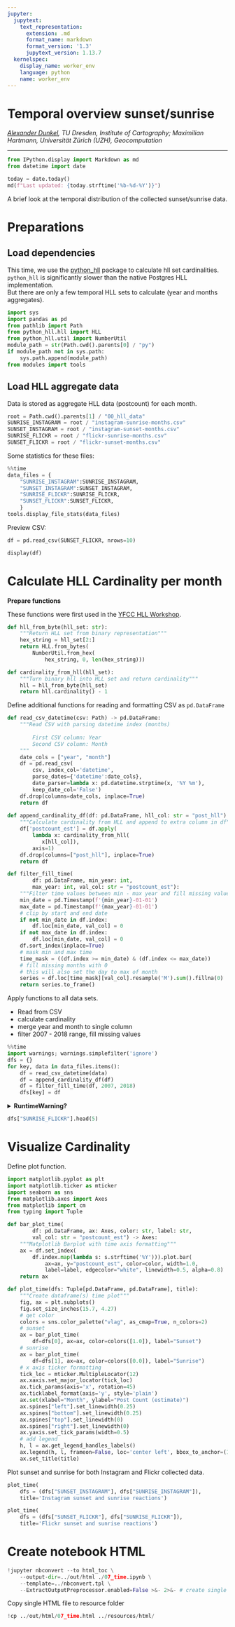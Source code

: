```yaml
---
jupyter:
  jupytext:
    text_representation:
      extension: .md
      format_name: markdown
      format_version: '1.3'
      jupytext_version: 1.13.7
  kernelspec:
    display_name: worker_env
    language: python
    name: worker_env
---
```


# Temporal overview sunset/sunrise<a class="tocSkip"></a>


_<a href= "mailto:alexander.dunkel@tu-dresden.de">Alexander Dunkel</a>, TU Dresden, Institute of Cartography;  Maximilian Hartmann, Universität Zürich (UZH), Geocomputation_

----------------

```python tags=["active-ipynb", "hide_code"]
from IPython.display import Markdown as md
from datetime import date

today = date.today()
md(f"Last updated: {today.strftime('%b-%d-%Y')}")
```

A brief look at the temporal distribution of the collected sunset/sunrise data.


# Preparations
## Load dependencies

This time, we use the [python_hll]() package to calculate hll set cardinalities.  
`python_hll` is significantly slower than the native Postgres HLL implementation.  
But there are only a few temporal HLL sets to calculate (year and months aggregates).

```python
import sys
import pandas as pd
from pathlib import Path
from python_hll.hll import HLL
from python_hll.util import NumberUtil
module_path = str(Path.cwd().parents[0] / "py")
if module_path not in sys.path:
    sys.path.append(module_path)
from modules import tools
```

## Load HLL aggregate data

Data is stored as aggregate HLL data (postcount) for each month.

```python
root = Path.cwd().parents[1] / "00_hll_data"
SUNRISE_INSTAGRAM = root / "instagram-sunrise-months.csv"
SUNSET_INSTAGRAM = root / "instagram-sunset-months.csv"
SUNRISE_FLICKR = root / "flickr-sunrise-months.csv"
SUNSET_FLICKR = root / "flickr-sunset-months.csv"
```

Some statistics for these files:

```python
%%time
data_files = {
    "SUNRISE_INSTAGRAM":SUNRISE_INSTAGRAM,
    "SUNSET_INSTAGRAM":SUNSET_INSTAGRAM,
    "SUNRISE_FLICKR":SUNRISE_FLICKR,
    "SUNSET_FLICKR":SUNSET_FLICKR,
    }
tools.display_file_stats(data_files)
```

Preview CSV:

```python
df = pd.read_csv(SUNSET_FLICKR, nrows=10)
```

```python
display(df)
```

# Calculate HLL Cardinality per month


**Prepare functions**

These functions were first used in the [YFCC HLL Workshop](https://ad.vgiscience.org/mobile_cart_workshop2020/02_hll_intro.html).

```python
def hll_from_byte(hll_set: str):
    """Return HLL set from binary representation"""
    hex_string = hll_set[2:]
    return HLL.from_bytes(
        NumberUtil.from_hex(
            hex_string, 0, len(hex_string)))

def cardinality_from_hll(hll_set):
    """Turn binary hll into HLL set and return cardinality"""
    hll = hll_from_byte(hll_set)
    return hll.cardinality() - 1
```

Define additional functions for reading and formatting CSV as `pd.DataFrame`

```python
def read_csv_datetime(csv: Path) -> pd.DataFrame:
    """Read CSV with parsing datetime index (months)
    
        First CSV column: Year
        Second CSV column: Month
    """
    date_cols = ["year", "month"]
    df = pd.read_csv(
        csv, index_col='datetime', 
        parse_dates={'datetime':date_cols},
        date_parser=lambda x: pd.datetime.strptime(x, '%Y %m'),
        keep_date_col='False')
    df.drop(columns=date_cols, inplace=True)
    return df
    
def append_cardinality_df(df: pd.DataFrame, hll_col: str = "post_hll"):
    """Calculate cardinality from HLL and append to extra column in df"""
    df['postcount_est'] = df.apply(
        lambda x: cardinality_from_hll(
           x[hll_col]),
        axis=1)
    df.drop(columns=["post_hll"], inplace=True)
    return df

def filter_fill_time(
        df: pd.DataFrame, min_year: int, 
        max_year: int, val_col: str = "postcount_est"):
    """Filter time values between min - max year and fill missing values"""
    min_date = pd.Timestamp(f'{min_year}-01-01')
    max_date = pd.Timestamp(f'{max_year}-01-01')
    # clip by start and end date
    if not min_date in df.index:
        df.loc[min_date, val_col] = 0
    if not max_date in df.index:
        df.loc[min_date, val_col] = 0
    df.sort_index(inplace=True)
    # mask min and max time
    time_mask = ((df.index >= min_date) & (df.index <= max_date))
    # fill missing months with 0
    # this will also set the day to max of month
    series = df.loc[time_mask][val_col].resample('M').sum().fillna(0)
    return series.to_frame()
```

Apply functions to all data sets.
- Read from CSV
- calculate cardinality
- merge year and month to single column
- filter 2007 - 2018 range, fill missing values

```python
%%time
import warnings; warnings.simplefilter('ignore')
dfs = {}
for key, data in data_files.items():
    df = read_csv_datetime(data)
    df = append_cardinality_df(df)
    df = filter_fill_time(df, 2007, 2018)
    dfs[key] = df
```

<details><summary><strong>RuntimeWarning?</strong> </summary>
    <div style="width:500px"><ul>
        <li><a href="https://github.com/AdRoll/python-hll">python-hll library</a> is in a very early stage of development</li>  
        <li>it is not fully compatible with the <a href="https://github.com/citusdata/postgresql-hll">citus hll implementation</a> in postgres</li> 
        <li>The shown <a href="https://tech.nextroll.com/blog/dev/2019/10/01/hll-in-python.html">RuntimeWarning (Overflow)</a> is one of the issues that need to be resolved in the future</li>
        <li>If you run this notebook locally, it is recommended to use <a href="https://gitlab.vgiscience.de/lbsn/databases/pg-hll-empty">pg-hll-empty</a> for
        any hll calculations, as is shown (e.g.) in the original <a href="https://gitlab.vgiscience.de/ad/yfcc_gridagg">YFCC100M notebooks</a>.</li>
        <li>There is no significant negative impact on accuracy for this application case.</li>
        </ul>
</div>
</details>

```python
dfs["SUNRISE_FLICKR"].head(5)
```

# Visualize Cardinality

Define plot function.

```python
import matplotlib.pyplot as plt
import matplotlib.ticker as mticker
import seaborn as sns
from matplotlib.axes import Axes 
from matplotlib import cm
from typing import Tuple

def bar_plot_time(
        df: pd.DataFrame, ax: Axes, color: str, label: str,
        val_col: str = "postcount_est") -> Axes:
    """Matplotlib Barplot with time axis formatting"""
    ax = df.set_index(
        df.index.map(lambda s: s.strftime('%Y'))).plot.bar(
            ax=ax, y="postcount_est", color=color, width=1.0,
            label=label, edgecolor="white", linewidth=0.5, alpha=0.8)
    return ax

def plot_time(dfs: Tuple[pd.DataFrame, pd.DataFrame], title):
    """Create dataframe(s) time plot"""
    fig, ax = plt.subplots()
    fig.set_size_inches(15.7, 4.27)
    # get color
    colors = sns.color_palette("vlag", as_cmap=True, n_colors=2)
    # sunset
    ax = bar_plot_time(
        df=dfs[0], ax=ax, color=colors([1.0]), label="Sunset")
    # sunrise
    ax = bar_plot_time(
        df=dfs[1], ax=ax, color=colors([0.0]), label="Sunrise")
    # x axis ticker formatting
    tick_loc = mticker.MultipleLocator(12)
    ax.xaxis.set_major_locator(tick_loc)
    ax.tick_params(axis='x', rotation=45)
    ax.ticklabel_format(axis='y', style='plain')
    ax.set(xlabel="Month", ylabel="Post Count (estimate)")
    ax.spines["left"].set_linewidth(0.25)
    ax.spines["bottom"].set_linewidth(0.25)
    ax.spines["top"].set_linewidth(0)
    ax.spines["right"].set_linewidth(0)
    ax.yaxis.set_tick_params(width=0.5)
    # add legend
    h, l = ax.get_legend_handles_labels()
    ax.legend(h, l, frameon=False, loc='center left', bbox_to_anchor=(1, 0.5))
    ax.set_title(title)
```

Plot sunset and sunrise for both Instagram and Flickr collected data.

```python
plot_time(
    dfs = (dfs["SUNSET_INSTAGRAM"], dfs["SUNRISE_INSTAGRAM"]),
    title='Instagram sunset and sunrise reactions')
```

```python
plot_time(
    dfs = (dfs["SUNSET_FLICKR"], dfs["SUNRISE_FLICKR"]),
    title='Flickr sunset and sunrise reactions')
```

# Create notebook HTML

```python tags=["active-ipynb"]
!jupyter nbconvert --to html_toc \
    --output-dir=../out/html ./07_time.ipynb \
    --template=../nbconvert.tpl \
    --ExtractOutputPreprocessor.enabled=False >&- 2>&- # create single output file
```

Copy single HTML file to resource folder

```python
!cp ../out/html/07_time.html ../resources/html/
```

```python

```
